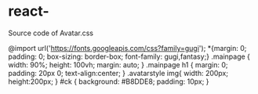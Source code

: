 # react-
Source code of Avatar.css


@import url('https://fonts.googleapis.com/css?family=gugi');
*{margin: 0; padding: 0; box-sizing: border-box; font-family: gugi,fantasy;}
.mainpage
{
  width: 90%;
  height: 100vh;
  margin: auto;
}
.mainpage h1
{
  margin: 0;
  padding: 20px 0;
  text-align:center;
}
.avatarstyle img{
  width: 200px; height:200px;
}
#ck
{
  background: #B8DDE8;
  padding: 10px;
}



